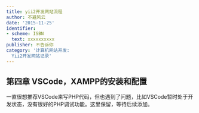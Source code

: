 ```yaml
---
title: yii2开发网站流程
author: 不避风云 
date: '2015-11-25'
identifier:
- scheme: ISBN
  text: xxxxxxxxxx
publisher: 不告诉你
category: '计算机网站开发:
  Yii2开发网站记录'
---
```


## 第四章 VSCode，XAMPP的安装和配置

一直很想推荐VSCode来写PHP代码，但也遇到了问题，比如VSCode暂时处于开发状态，没有很好的PHP调试功能。这里保留，等待后续添加。
